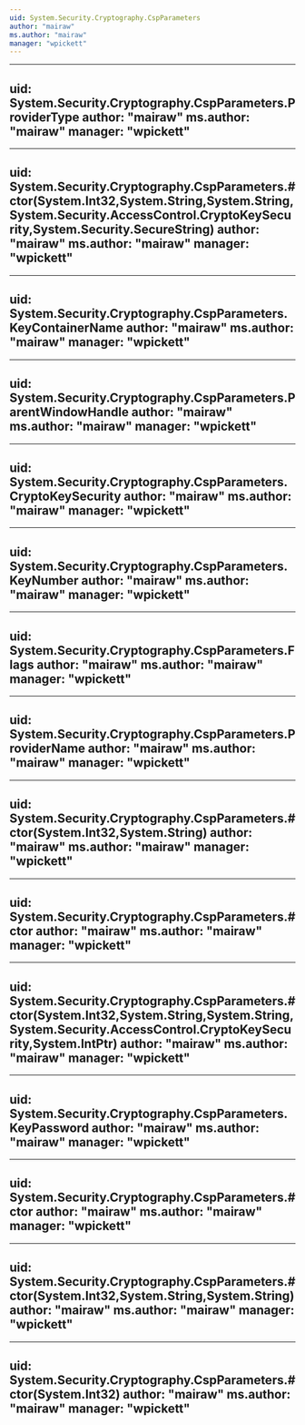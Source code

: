 ```yaml
---
uid: System.Security.Cryptography.CspParameters
author: "mairaw"
ms.author: "mairaw"
manager: "wpickett"
---
```


---
uid: System.Security.Cryptography.CspParameters.ProviderType
author: "mairaw"
ms.author: "mairaw"
manager: "wpickett"
---

---
uid: System.Security.Cryptography.CspParameters.#ctor(System.Int32,System.String,System.String,System.Security.AccessControl.CryptoKeySecurity,System.Security.SecureString)
author: "mairaw"
ms.author: "mairaw"
manager: "wpickett"
---

---
uid: System.Security.Cryptography.CspParameters.KeyContainerName
author: "mairaw"
ms.author: "mairaw"
manager: "wpickett"
---

---
uid: System.Security.Cryptography.CspParameters.ParentWindowHandle
author: "mairaw"
ms.author: "mairaw"
manager: "wpickett"
---

---
uid: System.Security.Cryptography.CspParameters.CryptoKeySecurity
author: "mairaw"
ms.author: "mairaw"
manager: "wpickett"
---

---
uid: System.Security.Cryptography.CspParameters.KeyNumber
author: "mairaw"
ms.author: "mairaw"
manager: "wpickett"
---

---
uid: System.Security.Cryptography.CspParameters.Flags
author: "mairaw"
ms.author: "mairaw"
manager: "wpickett"
---

---
uid: System.Security.Cryptography.CspParameters.ProviderName
author: "mairaw"
ms.author: "mairaw"
manager: "wpickett"
---

---
uid: System.Security.Cryptography.CspParameters.#ctor(System.Int32,System.String)
author: "mairaw"
ms.author: "mairaw"
manager: "wpickett"
---

---
uid: System.Security.Cryptography.CspParameters.#ctor
author: "mairaw"
ms.author: "mairaw"
manager: "wpickett"
---

---
uid: System.Security.Cryptography.CspParameters.#ctor(System.Int32,System.String,System.String,System.Security.AccessControl.CryptoKeySecurity,System.IntPtr)
author: "mairaw"
ms.author: "mairaw"
manager: "wpickett"
---

---
uid: System.Security.Cryptography.CspParameters.KeyPassword
author: "mairaw"
ms.author: "mairaw"
manager: "wpickett"
---

---
uid: System.Security.Cryptography.CspParameters.#ctor
author: "mairaw"
ms.author: "mairaw"
manager: "wpickett"
---

---
uid: System.Security.Cryptography.CspParameters.#ctor(System.Int32,System.String,System.String)
author: "mairaw"
ms.author: "mairaw"
manager: "wpickett"
---

---
uid: System.Security.Cryptography.CspParameters.#ctor(System.Int32)
author: "mairaw"
ms.author: "mairaw"
manager: "wpickett"
---
